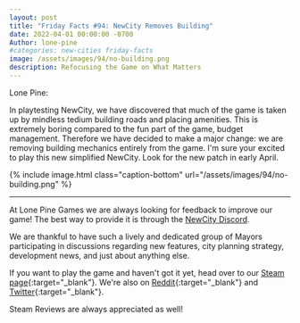 ```yaml
---
layout: post
title: "Friday Facts #94: NewCity Removes Building"
date: 2022-04-01 00:00:00 -0700
Author: lone-pine
#categories: new-cities friday-facts
image: /assets/images/94/no-building.png
description: Refocusing the Game on What Matters
---
```


Lone Pine:

In playtesting NewCity, we have discovered that much of the game is taken up by mindless tedium building roads and placing amenities. This is extremely boring compared to the fun part of the game, budget management. Therefore we have decided to make a major change: we are removing building mechanics entirely from the game. I'm sure your excited to play this new simplified NewCity. Look for the new patch in early April.

{% include image.html class="caption-bottom" url="/assets/images/94/no-building.png" %}

---

At Lone Pine Games we are always looking for feedback to improve our game! The best way to provide it is through the [NewCity Discord].

We are thankful to have such a lively and dedicated group of Mayors participating in discussions regarding new features, city planning strategy, development news, and just about anything else.

If you want to play the game and haven't got it yet, head over to our [Steam page]{:target="_blank"}. We're also on [Reddit]{:target="_blank"} and [Twitter]{:target="_blank"}. 

Steam Reviews are always appreciated as well!

[NewCity Discord]:  http://discord.gg/cz6t4J5
[Steam page]: https://store.steampowered.com/app/1067860/NewCity/
[Reddit]: https://www.reddit.com/r/NewCity
[Twitter]: https://twitter.com/lone_pine_games


